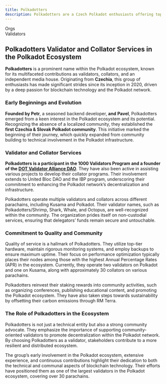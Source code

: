 ```yaml
---
title: Polkadotters
description: Polkadotters are a Czech Polkadot enthusiasts offering top-tier validator and collator services, promoting decentralization &amp; community.
---
```

Orgs  
 Validators  


Polkadotters Validator and Collator Services in the Polkadot Ecosystem
----------------------------------------------------------------------

**Polkadotters** is a prominent name within the Polkadot ecosystem, known for its multifaceted contributions as validators, collators, and an independent media house. Originating from **Czechia**, this group of enthusiasts has made significant strides since its inception in 2020, driven by a deep passion for blockchain technology and the Polkadot network.

### Early Beginnings and Evolution

**Founded by Petr**, a seasoned backend developer, **and** **Pavel**, Polkadotters emerged from a keen interest in the Polkadot ecosystem and its potential. Recognizing the absence of a localized community, they established the **first Czechia &amp; Slovak Polkadot community**. This initiative marked the beginning of their journey, which quickly expanded from community building to technical involvement in the Polkadot infrastructure.

### Validator and Collator Services

**Polkadotters is a participant in the 1000 Validators Program and a founder of the [DOT Validator Alliance DAO](https://dablock.com/ecosystem/dot-validator-alliance/)**. They have also been active in assisting various projects to develop their collator programs. Their involvement extends to United Bloc DAO and the IBP program, underscoring their commitment to enhancing the Polkadot network’s decentralization and infrastructure.

Polkadotters operate multiple validators and collators across different parachains, including Kusama and Polkadot. Their validator names, such as Polkadotters/Shrimp, Shark, Whale, and Octopus, are well-recognized within the community. The organization prides itself on non-custodial services, ensuring that delegators’ funds remain secure and untouchable.

### Commitment to Quality and Community

Quality of service is a hallmark of Polkadotters. They utilize top-tier hardware, maintain rigorous monitoring systems, and employ backups to ensure maximum uptime. Their focus on performance optimization typically places their nodes among those with the highest Annual Percentage Rates (APR) in the ecosystem. Currently, they operate two validators on Polkadot and one on Kusama, along with approximately 30 collators on various parachains.

Polkadotters reinvest their staking rewards into community activities, such as organizing conferences, publishing educational content, and promoting the Polkadot ecosystem. They have also taken steps towards sustainability by offsetting their carbon emissions through RM Terra.

### The Role of Polkadotters in the Ecosystem

Polkadotters is not just a technical entity but also a strong community advocate. They emphasize the importance of supporting community-oriented validators to promote decentralization within the Polkadot network. By choosing Polkadotters as a validator, stakeholders contribute to a more resilient and distributed ecosystem.

The group’s early involvement in the Polkadot ecosystem, extensive experience, and continuous contributions highlight their dedication to both the technical and communal aspects of blockchain technology. Their efforts have positioned them as one of the largest validators in the Polkadot ecosystem, covering over 30 parachains.
